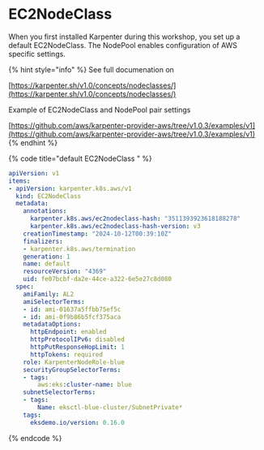 # EC2NodeClass



When you first installed Karpenter during this workshop, you set up a default EC2NodeClass. The NodePool enables configuration of AWS specific settings.

{% hint style="info" %}
See full documenation on

[https://karpenter.sh/v1.0/concepts/nodeclasses/](https://karpenter.sh/v1.0/concepts/nodeclasses/)

Example of EC2NodeClass and NodePool pair settings

[https://github.com/aws/karpenter-provider-aws/tree/v1.0.3/examples/v1](https://github.com/aws/karpenter-provider-aws/tree/v1.0.3/examples/v1)
{% endhint %}

{% code title="default EC2NodeClass " %}
```yaml
apiVersion: v1
items:
- apiVersion: karpenter.k8s.aws/v1
  kind: EC2NodeClass
  metadata:
    annotations:
      karpenter.k8s.aws/ec2nodeclass-hash: "3511393923618188278"
      karpenter.k8s.aws/ec2nodeclass-hash-version: v3
    creationTimestamp: "2024-10-12T00:39:10Z"
    finalizers:
    - karpenter.k8s.aws/termination
    generation: 1
    name: default
    resourceVersion: "4369"
    uid: fe07bcbf-da2e-44ce-a322-6e5e27c8d080
  spec:
    amiFamily: AL2
    amiSelectorTerms:
    - id: ami-01637a5ffbb75ef5c
    - id: ami-0f9b86b5fcf375aca
    metadataOptions:
      httpEndpoint: enabled
      httpProtocolIPv6: disabled
      httpPutResponseHopLimit: 1
      httpTokens: required
    role: KarpenterNodeRole-blue
    securityGroupSelectorTerms:
    - tags:
        aws:eks:cluster-name: blue
    subnetSelectorTerms:
    - tags:
        Name: eksctl-blue-cluster/SubnetPrivate*
    tags:
      eksdemo.io/version: 0.16.0
```
{% endcode %}


